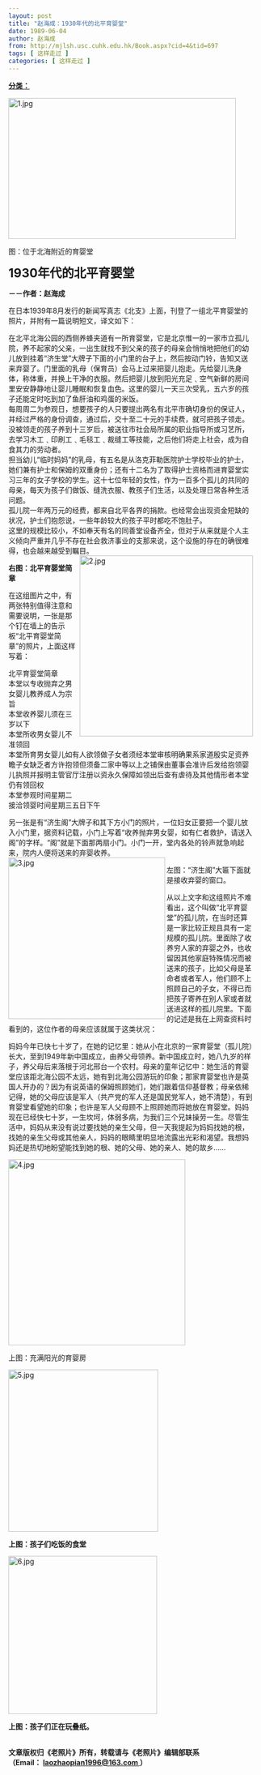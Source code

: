 ```yaml
---
layout: post
title: "赵海成：1930年代的北平育婴堂"
date: 1989-06-04
author: 赵海成
from: http://mjlsh.usc.cuhk.edu.hk/Book.aspx?cid=4&tid=697
tags: [ 这样走过 ]
categories: [ 这样走过 ]
---
```


<div style="margin: 15px 10px 10px 0px;">
 <div>
  <span id="ctl00_ContentPlaceHolder1_chapter1_SubjectLabel" style="font-weight:bold;text-decoration:underline;">
   分类：
  </span>
 </div>
 <div style="MARGIN: 15px 10px 10px 0px">
  <div>
   <p>
    <img align="top" alt="1.jpg" border="0" height="278" src="http://mjlsh.usc.cuhk.edu.hk/medias/contents/9/78/1.jpg" width="450"/>
   </p>
   <p>
    图：位于北海附近的育婴堂
   </p>
   <p>
    <strong>
     <font size="5">
      1930年代的北平育婴堂
     </font>
    </strong>
   </p>
   <p>
    <strong>
     －－作者：赵海成
    </strong>
   </p>
   <p>
    在日本1939年8月发行的新闻写真志《北支》上面，刊登了一组北平育婴堂的照片，并附有一篇说明短文，译文如下：
   </p>
   <p>
    在北平北海公园的西侧养蜂夹道有一所育婴堂，它是北京惟一的一家市立孤儿院，养不起家的父亲，一出生就找不到父亲的孩子的母亲会悄悄地把他们的幼儿放到挂着“济生堂”大牌子下面的小门里的台子上，然后按动门铃，告知又送来弃婴了。门里面的乳母（保育员）会马上过来把婴儿抱走。先给婴儿洗身体，称体重，并换上干净的衣服。然后把婴儿放到阳光充足﹑空气新鲜的房间里安安静静地让婴儿睡眠和恢复血色。这里的婴儿一天三次受乳，五六岁的孩子还能定时吃到加了鱼肝油和鸡蛋的米饭。
    <br/>
    每周周二为参观日，想要孩子的人只要提出两名有北平市确切身份的保证人，并经过严格的身份调查，通过后，交十至二十元的手续费，就可把孩子领走。没被领走的孩子养到十三岁后，被送往市社会局所属的职业指导所或习艺所，去学习木工﹑印刷工﹑毛毯工﹑裁缝工等技能，之后他们将走上社会，成为自食其力的劳动者。
    <br/>
    担当幼儿“临时妈妈”的乳母，有五名是从洛克菲勒医院护士学校毕业的护士，她们兼有护士和保姆的双重身份；还有十二名为了取得护士资格而进育婴堂实习三年的女子学校的学生。这十七位年轻的女性，作为一百多个孤儿的共同的母亲，每天为孩子们做饭、缝洗衣服、教孩子们生活，以及处理日常各种生活问题。
    <br/>
    孤儿院一年两万元的经费，都来自北平各界的捐款。也经常会出现资金短缺的状况，护士们抱怨说，一些年龄较大的孩子平时都吃不饱肚子。
    <br/>
    这里的规模比较小，不如奉天有名的同善堂设备齐全，但对于从来就是个人主义倾向严重并几乎不存在社会救济事业的支那来说，这个设施的存在的确很难得，也会越来越受到瞩目。
    <img align="right" alt="2.jpg" border="0" height="357" src="http://mjlsh.usc.cuhk.edu.hk/medias/contents/9/78/2.jpg" width="343"/>
   </p>
   <p>
    <strong>
     右图：北平育婴堂简章
    </strong>
   </p>
   <p>
    在这组图片之中，有两张特别值得注意和需要说明，一张是那个钉在墙上的告示板“北平育婴堂简章”的照片，上面这样写着：
   </p>
   <p>
    北平育婴堂简章
    <br/>
    本堂以专收抛弃之男女婴儿教养成人为宗旨
    <br/>
    本堂收养婴儿须在三岁以下
    <br/>
    本堂所收男女婴儿不准领回
    <br/>
    本堂所育男女婴儿如有人欲领做子女者须经本堂审核明确果系家道殷实足资养瞻子女缺乏者方许抱领但须备二家中等以上之铺保由董事会准许后发给抱领婴儿执照并报明主管官厅注册以资永久保障如领出后查有虐待及其他情形者本堂仍有领回权
    <br/>
    本堂参观时间星期二
    <br/>
    接洽领婴时间星期三五日下午
   </p>
   <p>
    另一张是有“济生阁”大牌子和其下方小门的照片，一位妇女正要把一个婴儿放入小门里，据资料记载，小门上写着“收养抛弃男女婴，如有仁者救护，请送入阁”的字样。“阁”就是下面那两扇小门。小门一开，堂内各处的铃声就急响起来，院内人便将送来的弃婴收养。
    <img align="left" alt="3.jpg" border="0" height="319" src="http://mjlsh.usc.cuhk.edu.hk/medias/contents/9/78/3.jpg" width="310"/>
   </p>
   <p>
    左图：“济生阁”大匾下面就是接收弃婴的窗口。
   </p>
   <p>
    从以上文字和这组照片不难看出，这个叫做“北平育婴堂”的孤儿院，在当时还算是一家比较正规且具有一定规模的孤儿院。里面除了收养穷人家的弃婴之外，也收留因其他家庭特殊情况而被送来的孩子，比如父母是革命者或者军人，他们顾不上照顾自己的子女，不得已而把孩子寄养在别人家或者就送进这样的孤儿院里。下面的记述是我在上网查资料时看到的，这位作者的母亲应该就属于这类状况：
   </p>
   <p>
    妈妈今年已快七十岁了，在她的记忆里：她从小在北京的一家育婴堂（孤儿院）长大，至到1949年新中国成立，由养父母领养。新中国成立时，她八九岁的样子，养父母后来落根于河北邢台一个农村。母亲的童年记忆中：她生活的育婴堂应该距北海公园不太远，她有到北海公园游玩的印象；那家育婴堂也许是英国人开办的？因为有说英语的保姆照顾她们，她们跟着信仰基督教；母亲依稀记得，她的父母应该是军人（共产党的军人还是国民党军人，她不清楚），有到育婴堂看望她的印象；也许是军人父母顾不上照顾她而将她放在育婴堂。妈妈现在已经快七十岁，一生坎坷，体弱多病，为我们三个兄妹操劳一生。尽管生活中，妈妈从来没有说过要找她的亲生父母，但一天我提起为妈妈找她的根，找她的亲生父母或其他亲人，妈妈的眼睛里明显地流露出光彩和渴望。我想妈妈还是热切地盼望能找到她的根、她的父母、她的亲人、她的故乡……
   </p>
   <p>
    <img align="top" alt="4.jpg" border="0" height="367" src="http://mjlsh.usc.cuhk.edu.hk/medias/contents/9/78/4.jpg" width="350"/>
   </p>
   <p>
    上图：充满阳光的育婴房
   </p>
   <p>
    <img align="top" alt="5.jpg" border="0" height="320" src="http://mjlsh.usc.cuhk.edu.hk/medias/contents/697/78/5.jpg" width="296"/>
   </p>
   <p>
    <strong>
     上图：孩子们吃饭的食堂
    </strong>
   </p>
   <p>
    <img align="top" alt="6.jpg" border="0" height="312" src="http://mjlsh.usc.cuhk.edu.hk/medias/contents/697/78/6.jpg" width="294"/>
   </p>
   <p>
    <strong>
     上图：孩子们正在玩叠纸。
    </strong>
   </p>
   <p>
    <br/>
    <strong>
     文章版权归《老照片》所有，转载请与《老照片》编辑部联系
     <br/>
     （Email：
    </strong>
    <a href="mailto:laozhaopian1996@163.com">
     <strong>
      laozhaopian1996@163.com
     </strong>
    </a>
    <strong>
     ）
    </strong>
   </p>
  </div>
 </div>
</div>

